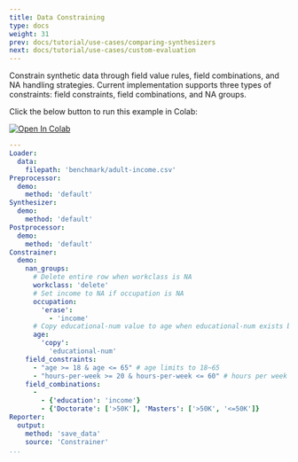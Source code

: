 ```yaml
---
title: Data Constraining
type: docs
weight: 31
prev: docs/tutorial/use-cases/comparing-synthesizers
next: docs/tutorial/use-cases/custom-evaluation
---
```


Constrain synthetic data through field value rules, field combinations, and NA handling strategies.
Current implementation supports three types of constraints: field constraints, field combinations, and NA groups.

Click the below button to run this example in Colab:

[![Open In Colab](https://colab.research.google.com/assets/colab-badge.svg)](https://colab.research.google.com/github/nics-tw/petsard/blob/main/demo/data-constraining.ipynb)

```yaml
---
Loader:
  data:
    filepath: 'benchmark/adult-income.csv'
Preprocessor:
  demo:
    method: 'default'
Synthesizer:
  demo:
    method: 'default'
Postprocessor:
  demo:
    method: 'default'
Constrainer:
  demo:
    nan_groups:
      # Delete entire row when workclass is NA
      workclass: 'delete'
      # Set income to NA if occupation is NA
      occupation:
        'erase':
          - 'income'
      # Copy educational-num value to age when educational-num exists but age is NA
      age:
        'copy':
          'educational-num'
    field_constraints:
      - "age >= 18 & age <= 65" # age limits to 18~65
      - "hours-per-week >= 20 & hours-per-week <= 60" # hours per week limits to 20 ~ 60
    field_combinations:
      -
        - {'education': 'income'}
        - {'Doctorate': ['>50K'], 'Masters': ['>50K', '<=50K']}
Reporter:
  output:
    method: 'save_data'
    source: 'Constrainer'
...
```